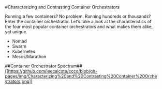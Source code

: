 #Characterizing and Contrasting Container Orchestrators

Running a few containers? No problem. Running hundreds or thousands? Enter the container orchestrator. Let’s take a look at the characteristics of the four most popular container orchestrators and what makes them alike, yet unique. 

* Nomad
* Swarm
* Kubernetes
* Mesos/Marathon

##Container Orchestrator Spectrum##
[[https://github.com/leecalcote/ccco/blob/gh-pages/img/Characterizing%20and%20Contrasting%20Container%20Orchestrators.png]]

